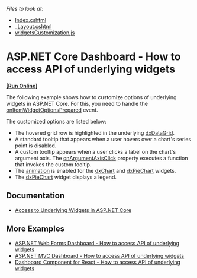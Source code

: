 <!-- default file list -->
*Files to look at*:

* [Index.cshtml](./CS/AspNetCoreDashboardApp/Pages/Index.cshtml)
* [_Layout.cshtml](./CS/AspNetCoreDashboardApp/Pages/_Layout.cshtml)
* [widgetsCustomization.js](./CS/AspNetCoreDashboardApp/wwwroot/js/widgetsCustomization.js)
<!-- default file list end -->
# ASP.NET Core Dashboard - How to access API of underlying widgets
<!-- run online -->
**[[Run Online]](https://codecentral.devexpress.com/371736161/)**
<!-- run online end -->


The following example shows how to customize options of underlying widgets in ASP.NET Core. For this, you need to handle the [onItemWidgetOptionsPrepared](https://docs.devexpress.com/Dashboard/js-DevExpress.Dashboard.ViewerApiExtensionOptions?p=netframework#js_devexpress_dashboard_viewerapiextensionoptions_onitemwidgetoptionsprepared) event.

The customized options are listed below:

- The hovered grid row is highlighted in the underlying [dxDataGrid](https://js.devexpress.com/DevExtreme/ApiReference/UI_Components/dxDataGrid/).
- A standard tooltip that appears when a user hovers over a chart's series point is disabled. 
- A custom tooltip appears when a user clicks a label on the chart's argument axis. The [onArgumentAxisClick](https://js.devexpress.com/DevExtreme/ApiReference/UI_Components/dxChart/Configuration/#onArgumentAxisClick) property executes a function that invokes the custom tooltip.
- The [animation](https://js.devexpress.com/DevExtreme/ApiReference/UI_Components/dxChart/Configuration/animation/) is enabled for the [dxChart](https://js.devexpress.com/DevExtreme/ApiReference/UI_Components/dxChart/) and [dxPieChart](https://js.devexpress.com/DevExtreme/ApiReference/UI_Components/dxPieChart/) widgets.
- The [dxPieChart](https://js.devexpress.com/DevExtreme/ApiReference/UI_Components/dxPieChart/) widget displays a legend.

## Documentation

- [Access to Underlying Widgets in ASP.NET Core](https://docs.devexpress.com/Dashboard/401090/web-dashboard/aspnet-core-dashboard-control/access-to-underlying-widgets?p=netframework)

## More Examples

- [ASP.NET Web Forms Dashboard - How to access API of underlying widgets](https://github.com/DevExpress-Examples/how-to-access-api-of-underlying-widgets-in-the-aspnet-dashboard-control-t492396)
- [ASP.NET MVC Dashboard - How to access API of underlying widgets](https://github.com/DevExpress-Examples/asp-net-mvc-dashboard-underlying-widgets-api)
- [Dashboard Component for React - How to access API of underlying widgets](https://github.com/DevExpress-Examples/dashboard-react-underlying-widgets-api)
